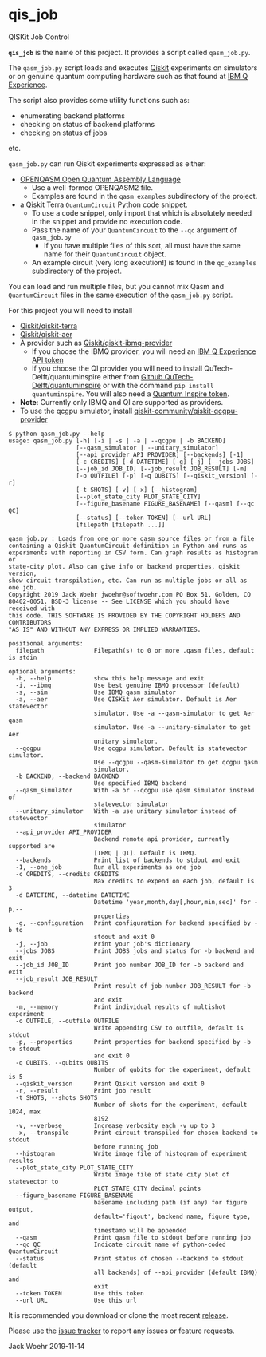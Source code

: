 # qis_job
QISKit Job Control

**`qis_job`** is the name of this project. It provides a script called `qasm_job.py`.

The `qasm_job.py` script loads and executes [Qiskit](https://qiskit.org) experiments on simulators or on genuine quantum
computing hardware such as that found at [IBM Q Experience](https://quantum-computing.ibm.com).

The script also provides some utility functions such as:

* enumerating backend platforms
* checking on status of backend platforms
* checking on status of jobs

etc.

`qasm_job.py` can run Qiskit experiments expressed as either:
* [OPENQASM Open Quantum Assembly Language](https://arxiv.org/abs/1707.03429)
  * Use a well-formed OPENQASM2 file.
  * Examples are found in the `qasm_examples` subdirectory of the project.
* a Qiskit Terra `QuantumCircuit` Python code snippet.
  * To use a code snippet, only import that which is absolutely needed in the snippet and provide no execution code.
  * Pass the name of your `QuantumCircuit` to the `--qc` argument of `qasm_job.py`
    * If you have multiple files of this sort, all must have the same name for their `QuantumCircuit` object.
  * An example circuit (very long execution!) is found in the `qc_examples` subdirectory of the project.
  
You can load and run multiple files, but you cannot mix Qasm and `QuantumCircuit` files in the same execution of the `qasm_job.py` script.

For this project you will need to install
* [Qiskit/qiskit-terra](https://github.com/Qiskit/qiskit-terra)
* [Qiskit/qiskit-aer](https://github.com/Qiskit/qiskit-aer)
* A provider such as [Qiskit/qiskit-ibmq-provider](https://github.com/Qiskit/qiskit-ibmq-provider)
  * If you choose the IBMQ provider, you will need an [IBM Q Experience API token](https://quantum-computing.ibm.com/account)
  * If you choose the QI provider you will need to install QuTech-Delft/quantuminspire either from [Github QuTech-Delft/quantuminspire](https://github.com/QuTech-Delft/quantuminspire) or with the command `pip install quantuminspire`. You will also need a [Quantum Inspire token](https://www.quantum-inspire.com/account).
* **Note**: Currently only IBMQ and QI are supported as providers.
* To use the qcgpu simulator, install [qiskit-community/qiskit-qcgpu-provider](https://github.com/qiskit-community/qiskit-qcgpu-provider)


```
$ python qasm_job.py --help
usage: qasm_job.py [-h] [-i | -s | -a | --qcgpu | -b BACKEND]
                   [--qasm_simulator | --unitary_simulator]
                   [--api_provider API_PROVIDER] [--backends] [-1]
                   [-c CREDITS] [-d DATETIME] [-g] [-j] [--jobs JOBS]
                   [--job_id JOB_ID] [--job_result JOB_RESULT] [-m]
                   [-o OUTFILE] [-p] [-q QUBITS] [--qiskit_version] [-r]
                   [-t SHOTS] [-v] [-x] [--histogram]
                   [--plot_state_city PLOT_STATE_CITY]
                   [--figure_basename FIGURE_BASENAME] [--qasm] [--qc QC]
                   [--status] [--token TOKEN] [--url URL]
                   [filepath [filepath ...]]

qasm_job.py : Loads from one or more qasm source files or from a file
containing a Qiskit QuantumCircuit definition in Python and runs as
experiments with reporting in CSV form. Can graph results as histogram or
state-city plot. Also can give info on backend properties, qiskit version,
show circuit transpilation, etc. Can run as multiple jobs or all as one job.
Copyright 2019 Jack Woehr jwoehr@softwoehr.com PO Box 51, Golden, CO
80402-0051. BSD-3 license -- See LICENSE which you should have received with
this code. THIS SOFTWARE IS PROVIDED BY THE COPYRIGHT HOLDERS AND CONTRIBUTORS
"AS IS" AND WITHOUT ANY EXPRESS OR IMPLIED WARRANTIES.

positional arguments:
  filepath              Filepath(s) to 0 or more .qasm files, default is stdin

optional arguments:
  -h, --help            show this help message and exit
  -i, --ibmq            Use best genuine IBMQ processor (default)
  -s, --sim             Use IBMQ qasm simulator
  -a, --aer             Use QISKit Aer simulator. Default is Aer statevector
                        simulator. Use -a --qasm-simulator to get Aer qasm
                        simulator. Use -a --unitary-simulator to get Aer
                        unitary simulator.
  --qcgpu               Use qcgpu simulator. Default is statevector simulator.
                        Use --qcgpu --qasm-simulator to get qcgpu qasm
                        simulator.
  -b BACKEND, --backend BACKEND
                        Use specified IBMQ backend
  --qasm_simulator      With -a or --qcgpu use qasm simulator instead of
                        statevector simulator
  --unitary_simulator   With -a use unitary simulator instead of statevector
                        simulator
  --api_provider API_PROVIDER
                        Backend remote api provider, currently supported are
                        [IBMQ | QI]. Default is IBMQ.
  --backends            Print list of backends to stdout and exit
  -1, --one_job         Run all experiments as one job
  -c CREDITS, --credits CREDITS
                        Max credits to expend on each job, default is 3
  -d DATETIME, --datetime DATETIME
                        Datetime 'year,month,day[,hour,min,sec]' for -p,--
                        properties
  -g, --configuration   Print configuration for backend specified by -b to
                        stdout and exit 0
  -j, --job             Print your job's dictionary
  --jobs JOBS           Print JOBS jobs and status for -b backend and exit
  --job_id JOB_ID       Print job number JOB_ID for -b backend and exit
  --job_result JOB_RESULT
                        Print result of job number JOB_RESULT for -b backend
                        and exit
  -m, --memory          Print individual results of multishot experiment
  -o OUTFILE, --outfile OUTFILE
                        Write appending CSV to outfile, default is stdout
  -p, --properties      Print properties for backend specified by -b to stdout
                        and exit 0
  -q QUBITS, --qubits QUBITS
                        Number of qubits for the experiment, default is 5
  --qiskit_version      Print Qiskit version and exit 0
  -r, --result          Print job result
  -t SHOTS, --shots SHOTS
                        Number of shots for the experiment, default 1024, max
                        8192
  -v, --verbose         Increase verbosity each -v up to 3
  -x, --transpile       Print circuit transpiled for chosen backend to stdout
                        before running job
  --histogram           Write image file of histogram of experiment results
  --plot_state_city PLOT_STATE_CITY
                        Write image file of state city plot of statevector to
                        PLOT_STATE_CITY decimal points
  --figure_basename FIGURE_BASENAME
                        basename including path (if any) for figure output,
                        default='figout', backend name, figure type, and
                        timestamp will be appended
  --qasm                Print qasm file to stdout before running job
  --qc QC               Indicate circuit name of python-coded QuantumCircuit
  --status              Print status of chosen --backend to stdout (default
                        all backends) of --api_provider (default IBMQ) and
                        exit
  --token TOKEN         Use this token
  --url URL             Use this url
```

It is recommended you download or clone the most recent [release](https://github.com/jwoehr/qis_job/releases).

Please use the [issue tracker](https://github.com/jwoehr/qis_job/issues) to report any issues or feature requests.

Jack Woehr 2019-11-14
